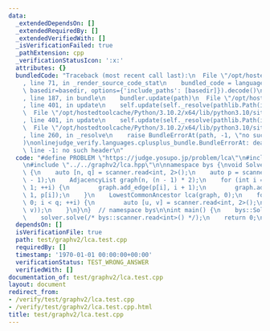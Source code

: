 ```yaml
---
data:
  _extendedDependsOn: []
  _extendedRequiredBy: []
  _extendedVerifiedWith: []
  _isVerificationFailed: true
  _pathExtension: cpp
  _verificationStatusIcon: ':x:'
  attributes: {}
  bundledCode: "Traceback (most recent call last):\n  File \"/opt/hostedtoolcache/Python/3.10.2/x64/lib/python3.10/site-packages/onlinejudge_verify/documentation/build.py\"\
    , line 71, in _render_source_code_stat\n    bundled_code = language.bundle(stat.path,\
    \ basedir=basedir, options={'include_paths': [basedir]}).decode()\n  File \"/opt/hostedtoolcache/Python/3.10.2/x64/lib/python3.10/site-packages/onlinejudge_verify/languages/cplusplus.py\"\
    , line 187, in bundle\n    bundler.update(path)\n  File \"/opt/hostedtoolcache/Python/3.10.2/x64/lib/python3.10/site-packages/onlinejudge_verify/languages/cplusplus_bundle.py\"\
    , line 401, in update\n    self.update(self._resolve(pathlib.Path(included), included_from=path))\n\
    \  File \"/opt/hostedtoolcache/Python/3.10.2/x64/lib/python3.10/site-packages/onlinejudge_verify/languages/cplusplus_bundle.py\"\
    , line 401, in update\n    self.update(self._resolve(pathlib.Path(included), included_from=path))\n\
    \  File \"/opt/hostedtoolcache/Python/3.10.2/x64/lib/python3.10/site-packages/onlinejudge_verify/languages/cplusplus_bundle.py\"\
    , line 260, in _resolve\n    raise BundleErrorAt(path, -1, \"no such header\"\
    )\nonlinejudge_verify.languages.cplusplus_bundle.BundleErrorAt: deapth_first_search.hpp:\
    \ line -1: no such header\n"
  code: "#define PROBLEM \"https://judge.yosupo.jp/problem/lca\"\n#include \"../../core/core.hpp\"\
    \n#include \"../../graphv2/lca.hpp\"\n\nnamespace bys {\nvoid Solver::solve()\
    \ {\n    auto [n, q] = scanner.read<int, 2>();\n    auto p = scanner.readvec<int>(n\
    \ - 1);\n    AdjacencyList graph(n, (n - 1) * 2);\n    for (int i = 0; i < n -\
    \ 1; ++i) {\n        graph.add_edge(p[i], i + 1);\n        graph.add_edge(i +\
    \ 1, p[i]);\n    }\n    LowestCommonAncestor lca(graph, 0);\n    for (int i =\
    \ 0; i < q; ++i) {\n        auto [u, v] = scanner.read<int, 2>();\n        print(lca.lca(u,\
    \ v));\n    }\n}\n}  // namespace bys\n\nint main() {\n    bys::Solver solver;\n\
    \    solver.solve(/* bys::scanner.read<int>() */);\n    return 0;\n}\n"
  dependsOn: []
  isVerificationFile: true
  path: test/graphv2/lca.test.cpp
  requiredBy: []
  timestamp: '1970-01-01 00:00:00+00:00'
  verificationStatus: TEST_WRONG_ANSWER
  verifiedWith: []
documentation_of: test/graphv2/lca.test.cpp
layout: document
redirect_from:
- /verify/test/graphv2/lca.test.cpp
- /verify/test/graphv2/lca.test.cpp.html
title: test/graphv2/lca.test.cpp
---
```

